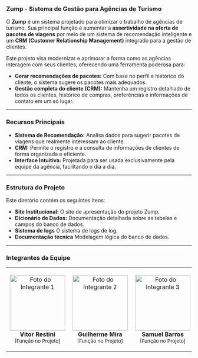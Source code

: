 ### **Zump - Sistema de Gestão para Agências de Turismo**

O **Zump** é um sistema projetado para otimizar o trabalho de agências de turismo. Sua principal função é aumentar a **assertividade na oferta de pacotes de viagens** por meio de um sistema de recomendação inteligente e um **CRM (Customer Relationship Management)** integrado para a gestão de clientes.

Este projeto visa modernizar e aprimorar a forma como as agências interagem com seus clientes, oferecendo uma ferramenta poderosa para:
* **Gerar recomendações de pacotes:** Com base no perfil e histórico do cliente, o sistema sugere os pacotes mais adequados.
* **Gestão completa do cliente (CRM):** Mantenha um registro detalhado de todos os clientes, histórico de compras, preferências e informações de contato em um só lugar.

---
### **Recursos Principais**

* **Sistema de Recomendação:** Analisa dados para sugerir pacotes de viagens que realmente interessam ao cliente.
* **CRM:** Permite o registro e a consulta de informações de clientes de forma organizada e eficiente.
* **Interface Intuitiva:** Projetada para ser usada exclusivamente pela equipe da agência, facilitando o dia a dia.

---
### **Estrutura do Projeto**

Este diretório contém os seguintes itens:

* **Site Institucional:** O site de apresentação do projeto Zump.
* **Dicionário de Dados:** Documentação detalhada sobre as tabelas e campos do banco de dados.
* **Sistema de logs** O sistema de logs de log.
* **Documentação técnica** Modelagem lógica do banco de dados.

---
### **Integrantes da Equipe**

<div align="center">
  <table style="width:100%; border:0;">
    <tr style="border:0;">
      <td style="text-align:center; border:0; padding:10px;">
        <img src="https://i.ibb.co/Xr8QmKPf/Captura-de-tela-de-2025-09-12-16-16-29.png" alt="Foto do Integrante 1" width="150" height="150">
        <br />
        <strong>Vitor Restini</strong>
        <br />
        <small>[Função no Projeto]</small>
      </td>
      <td style="text-align:center; border:0; padding:10px;">
        <img src="i.ibb.co/5XGmFBsT/Captura-de-tela-de-2025-09-12-16-14-46.png" alt="Foto do Integrante 2" width="150" height="150">
        <br />
        <strong>Guilherme Mira</strong>
        <br />
        <small>[Função no Projeto]</small>
      </td>
      <td style="text-align:center; border:0; padding:10px;">
        <img src="i.ibb.co/8gccqW0m/Captura-de-tela-de-2025-09-12-16-13-25.png" alt="Foto do Integrante 3" width="150" height="150">
        <br />
        <strong>Samuel Barros</strong>
        <br />
        <small>[Função no Projeto]</small>
      </td>
      <td style="text-align:center; border:0; padding:10px;">
        <img src="i.ibb.co/xKX8G6F9/Captura-de-tela-de-2025-09-12-16-17-39.png" alt="Foto do Integrante 4" width="150" height="150">
        <br />
        <strong>Ana Karoline/strong>
        <br />
        <small>[Função no Projeto]</small>
      </td>
    </tr>
  </table>
</div>
